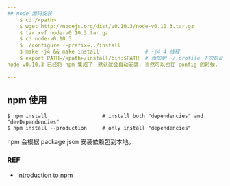 ```yaml
---
## node 源码安装
    $ cd /<path>
    $ wget http://nodejs.org/dist/v0.10.3/node-v0.10.3.tar.gz
    $ tar xvf node-v0.10.3.tar.gz 
    $ cd node-v0.10.3
    $ ./configure --prefix=../install
    $ make -j4 && make install               # -j4 4 线程
    $ export PATH=/<path>/install/bin:$PATH  # 添加到 ~/.profile 下次启动 shell 自动生效
node-v0.10.3 已经将 npm 集成了，默认就会自动安装. 当然可以也在 config 的时候，--without-npm 取消安装，应该不会有人会这么干吧 :).

---
```

## npm 使用
    $ npm install                  # install both "dependencies" and "devDependencies"
    $ npm install --production     # only install "dependencies"
npm 会根据 package.json 安装依赖包到本地。
### REF
* [Introduction to npm](http://howtonode.org/introduction-to-npm)

